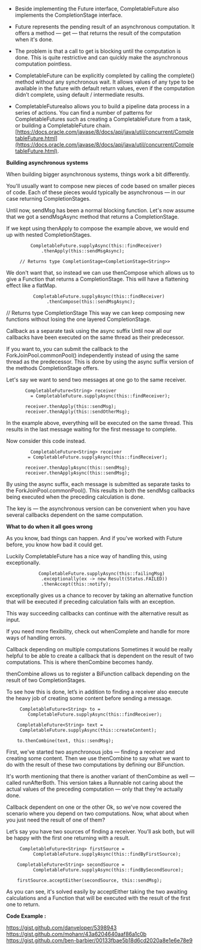 * Beside implementing the Future interface, CompletableFuture also implements the CompletionStage interface.

* Future represents the pending result of an asynchronous computation. It offers a method — get — that returns the result of the computation when it's done.

* The problem is that a call to get is blocking until the computation is done. This is quite restrictive and can quickly make the asynchronous computation pointless.

* CompletableFuture can be explicitly completed by calling the complete() method without any synchronous wait. It allows values of any type to be available in the future with default return values, even if the computation didn’t complete, using default / intermediate results.

* CompletableFuturealso allows you to build a pipeline data process in a series of actions. You can find a number of patterns for CompletableFutures such as creating a CompletableFuture from a task, or building a CompletableFuture chain. [https://docs.oracle.com/javase/8/docs/api/java/util/concurrent/CompletableFuture.html](https://docs.oracle.com/javase/8/docs/api/java/util/concurrent/CompletableFuture.html).

****Building asynchronous systems****

When building bigger asynchronous systems, things work a bit differently.

You'll usually want to compose new pieces of code based on smaller pieces of code. Each of these pieces would typically be asynchronous — in our case returning CompletionStages.

Until now, sendMsg has been a normal blocking function. Let's now assume that we got a sendMsgAsync method that returns a CompletionStage.

If we kept using thenApply to compose the example above, we would end up with nested CompletionStages.

             CompletableFuture.supplyAsync(this::findReceiver)  
                 .thenApply(this::sendMsgAsync);

         // Returns type CompletionStage<CompletionStage<String>> 

We don't want that, so instead we can use thenCompose which allows us to give a Function that returns a CompletionStage. This will have a flattening effect like a flatMap.

              CompletableFuture.supplyAsync(this::findReceiver)  
                   .thenCompose(this::sendMsgAsync);

// Returns type CompletionStage<String>
This way we can keep composing new functions without losing the one layered CompletionStage.

Callback as a separate task using the async suffix
Until now all our callbacks have been executed on the same thread as their predecessor.

If you want to, you can submit the callback to the ForkJoinPool.commonPool() independently instead of using the same thread as the predecessor. This is done by using the async suffix version of the methods CompletionStage offers.

Let's say we want to send two messages at one go to the same receiver.

           CompletableFuture<String> receiver  
             = CompletableFuture.supplyAsync(this::findReceiver);

           receiver.thenApply(this::sendMsg);  
           receiver.thenApply(this::sendOtherMsg);  

In the example above, everything will be executed on the same thread. This results in the last message waiting for the first message to complete.

Now consider this code instead.

             CompletableFuture<String> receiver  
            = CompletableFuture.supplyAsync(this::findReceiver);

           receiver.thenApplyAsync(this::sendMsg);  
           receiver.thenApplyAsync(this::sendMsg);  

By using the async suffix, each message is submitted as separate tasks to the ForkJoinPool.commonPool(). This results in both the sendMsg callbacks being executed when the preceding calculation is done.

The key is — the asynchronous version can be convenient when you have several callbacks dependent on the same computation.

**What to do when it all goes wrong**

As you know, bad things can happen. And if you've worked with Future before, you know how bad it could get.

Luckily CompletableFuture has a nice way of handling this, using exceptionally.

                CompletableFuture.supplyAsync(this::failingMsg)  
                 .exceptionally(ex -> new Result(Status.FAILED))
                 .thenAccept(this::notify);

exceptionally gives us a chance to recover by taking an alternative function that will be executed if preceding calculation fails with an exception.

This way succeeding callbacks can continue with the alternative result as input.

If you need more flexibility, check out whenComplete and handle for more ways of handling errors.

Callback depending on multiple computations
Sometimes it would be really helpful to be able to create a callback that is dependent on the result of two computations. This is where thenCombine becomes handy.

thenCombine allows us to register a BiFunction callback depending on the result of two CompletionStages.

To see how this is done, let’s in addition to finding a receiver also execute the heavy job of creating some content before sending a message.

         CompletableFuture<String> to =  
            CompletableFuture.supplyAsync(this::findReceiver);

        CompletableFuture<String> text =  
         CompletableFuture.supplyAsync(this::createContent);

        to.thenCombine(text, this::sendMsg);  

First, we've started two asynchronous jobs — finding a receiver and creating some content. Then we use thenCombine to say what we want to do with the result of these two computations by defining our BiFunction.

It's worth mentioning that there is another variant of thenCombine as well — called runAfterBoth. This version takes a Runnable not caring about the actual values of the preceding computation — only that they're actually done.

Callback dependent on one or the other
Ok, so we've now covered the scenario where you depend on two computations. Now, what about when you just need the result of one of them?

Let’s say you have two sources of finding a receiver. You’ll ask both, but will be happy with the first one returning with a result.

         CompletableFuture<String> firstSource =  
              CompletableFuture.supplyAsync(this::findByFirstSource);

        CompletableFuture<String> secondSource =  
              CompletableFuture.supplyAsync(this::findBySecondSource);

        firstSource.acceptEither(secondSource, this::sendMsg);  

As you can see, it's solved easily by acceptEither taking the two awaiting calculations and a Function that will be executed with the result of the first one to return.


**Code Example :**

https://gist.github.com/danveloper/5398943
https://gist.github.com/mohanr/43a6204640aaf86a1c0b
https://gist.github.com/ben-barbier/00133fbae5b18d6cd2020a8e1e6e78e9
